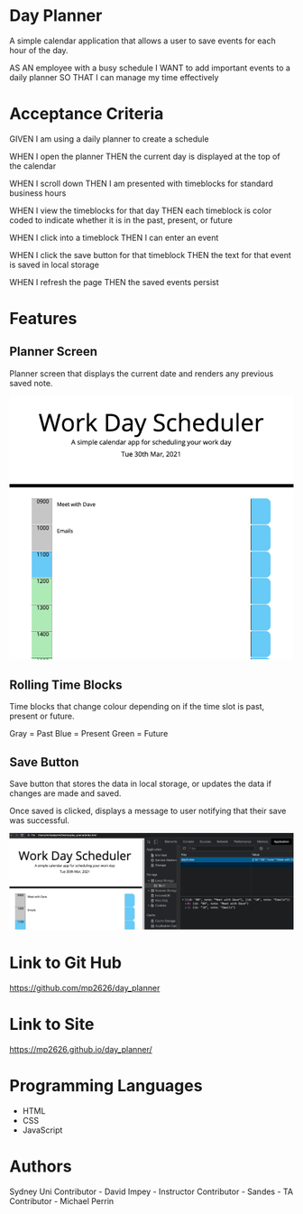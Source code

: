 # Day Planner

A simple calendar application that allows a user to save events for each hour of the day.

AS AN employee with a busy schedule
I WANT to add important events to a daily planner
SO THAT I can manage my time effectively

# Acceptance Criteria

GIVEN I am using a daily planner to create a schedule

WHEN I open the planner
THEN the current day is displayed at the top of the calendar

WHEN I scroll down
THEN I am presented with timeblocks for standard business hours

WHEN I view the timeblocks for that day
THEN each timeblock is color coded to indicate whether it is in the past, present, or future

WHEN I click into a timeblock
THEN I can enter an event

WHEN I click the save button for that timeblock
THEN the text for that event is saved in local storage

WHEN I refresh the page
THEN the saved events persist

# Features

## Planner Screen

Planner screen that displays the current date and renders any previous saved note.

![Planner Screen](images/plannerscreen.png)

## Rolling Time Blocks

Time blocks that change colour depending on if the time slot is past, present or future.

Gray = Past
Blue = Present
Green = Future

## Save Button

Save button that stores the data in local storage, or updates the data if changes are made and saved.

Once saved is clicked, displays a message to user notifying that their save was successful.

![Save Screen](images/saveScreen.png)

# Link to Git Hub

https://github.com/mp2626/day_planner

# Link to Site

https://mp2626.github.io/day_planner/

# Programming Languages

* HTML
* CSS
* JavaScript

# Authors
Sydney Uni
Contributor - David Impey - Instructor
Contributor - Sandes - TA
Contributor - Michael Perrin